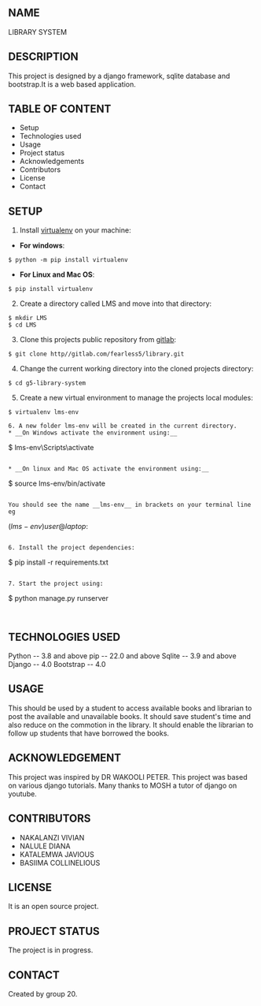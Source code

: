 ## NAME
LIBRARY SYSTEM
## DESCRIPTION
This project is designed by a django framework, sqlite database and bootstrap.It is a web based application.
## TABLE OF CONTENT
* Setup
* Technologies used
* Usage
* Project status
* Acknowledgements
* Contributors
* License
* Contact
## SETUP
1. Install [virtualenv](https://docs.python.org) on your machine:
* __For windows__:  
```
$ python -m pip install virtualenv
```
* __For Linux and Mac OS__:  
```
$ pip install virtualenv 
```
2. Create a directory called LMS and move into that directory:   
```
$ mkdir LMS
$ cd LMS
```

3. Clone this projects public repository from [gitlab](https://gitlab.com):  
```
$ git clone http//gitlab.com/fearless5/library.git
```

4. Change the current working directory into the cloned projects directory:  
```
$ cd g5-library-system
```

5. Create a new virtual environment to manage the projects local modules:  
```
$ virtualenv lms-env

6. A new folder lms-env will be created in the current directory.  
* __On Windows activate the environment using:__   
```
$ lms-env\Scripts\activate
```

* __On linux and Mac OS activate the environment using:__   
```
$ source lms-env/bin/activate  
```

You should see the name __lms-env__ in brackets on your terminal line eg    
```
$(lms-env)user@laptop:~$
```

6. Install the project dependencies:  
```
$ pip install -r requirements.txt
```

7. Start the project using:    
```
$ python manage.py runserver
```


```
## TECHNOLOGIES USED
Python -- 3.8 and above
pip -- 22.0 and above
Sqlite -- 3.9 and above
Django -- 4.0
Bootstrap -- 4.0

## USAGE
This should be used by a student to access available books and librarian to post the available and unavailable books.
It should save student's time and also reduce on the commotion in the library.
It should enable the librarian to follow up students that have borrowed the books.

## ACKNOWLEDGEMENT
This project was inspired by DR WAKOOLI PETER.
This project was based on various django tutorials.
Many thanks to MOSH a tutor of django on youtube.  
 
 ## CONTRIBUTORS
 * NAKALANZI VIVIAN
 * NALULE DIANA
 * KATALEMWA JAVIOUS
 * BASIIMA COLLINELIOUS

 ## LICENSE
 It is an open source project.

 ## PROJECT STATUS
 The project is in progress.

 ## CONTACT
 Created by group 20. 








